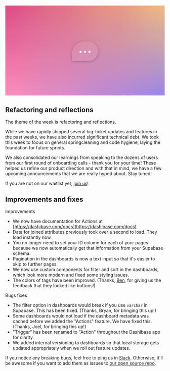 ![Refactoring and reflections](../assets/refactoring-1.png)

## Refactoring and reflections

The theme of the week is refactoring and reflections.

While we have rapidly shipped several big-ticket updates and features in the past weeks, we have also incurred significant technical debt. We took this week to focus on general springcleaning and code hygiene, laying the foundation for future sprints.

We also consolidated our learnings from speaking to the dozens of users from our first round of onboarding calls - thank you for your time! These helped us refine our product direction and with that in mind, we have a few upcoming announcements that we are really hyped about. Stay tuned!

If you are not on our waitlist yet, [join us](https://dashibase.com/)!

## Improvements and fixes

Improvements

- We now have documentation for Actions at [https://dashibase.com/docs](https://dashibase.com/docs)
- Data for joined attributes previously took over a second to load. They load instantly now.
- You no longer need to set your ID column for each of your pages because we now automatically get that information from your Supabase schema.
- Pagination in the dashboards is now a text input so that it's easier to skip to further pages. 
- We now use custom components for filter and sort in the dashboards, which look more modern and fixed some styling issues.
- The colors of tags have been improved. (Thanks, [Ben](https://www.supercreative.design/), for giving us the feedback that they looked like buttons!)

Bugs fixes

- The filter option in dashboards would break if you use `varchar` in Supabase. This has been fixed. (Thanks, Bryan, for bringing this up!)
- Some dashboards would not load if the dashboard metadata was cached before we added the "Actions" feature. We have fixed this. (Thanks, Joel, for bringing this up!)
- "Trigger" has been renamed to "Action" throughout the Dashibase app for clarity.
- We added internal versioning to dashboards so that local storage gets updated appropriately when we roll out feature updates.

If you notice any breaking bugs, feel free to ping us in [Slack](https://join.slack.com/t/dashibase-community/shared_invite/zt-180rycyqv-ifRwyiQAiXUlBBVxgxQE7g). Otherwise, it'll be awesome if you want to add them as issues to [our open source repo](https://github.com/Dashibase/dashibase/issues).
